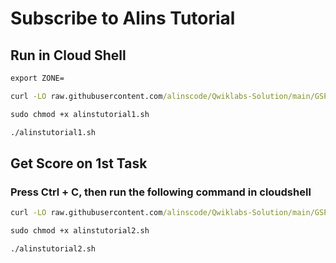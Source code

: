 # Subscribe to Alins Tutorial
## Run in Cloud Shell
```cmd
export ZONE=
```

```cmd
curl -LO raw.githubusercontent.com/alinscode/Qwiklabs-Solution/main/GSP6/6/3/alinstutorial1.sh

sudo chmod +x alinstutorial1.sh

./alinstutorial1.sh
```
## Get Score on 1st Task
### Press Ctrl + C, then run the following command in cloudshell
```cmd
curl -LO raw.githubusercontent.com/alinscode/Qwiklabs-Solution/main/GSP6/6/3/alinstutorial2.sh

sudo chmod +x alinstutorial2.sh

./alinstutorial2.sh
```